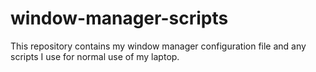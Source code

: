 window-manager-scripts
======================

This repository contains my window manager configuration file and any scripts I use for normal use of my laptop.
